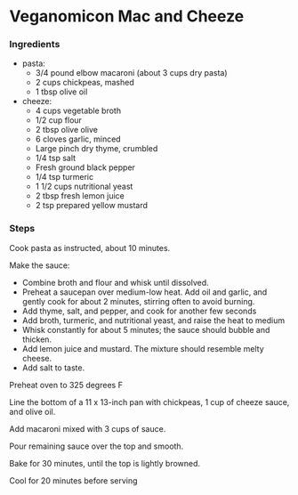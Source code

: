 Veganomicon Mac and Cheeze
==========================

### Ingredients
- pasta:
    - 3/4 pound elbow macaroni (about 3 cups dry pasta)
    - 2 cups chickpeas, mashed
    - 1 tbsp olive oil
- cheeze:
    - 4 cups vegetable broth
    - 1/2 cup flour
    - 2 tbsp olive olive
    - 6 cloves garlic, minced
    - Large pinch dry thyme, crumbled
    - 1/4 tsp salt
    - Fresh ground black pepper
    - 1/4 tsp turmeric
    - 1 1/2 cups nutritional yeast
    - 2 tbsp fresh lemon juice
    - 2 tsp prepared yellow mustard

### Steps
Cook pasta as instructed, about 10 minutes.

Make the sauce:
- Combine broth and flour and whisk until dissolved.
- Preheat a saucepan over medium-low heat. Add oil and garlic, and gently cook for about 2 minutes, stirring often to avoid burning.
- Add thyme, salt, and pepper, and cook for another few seconds
- Add broth, turmeric, and nutritional yeast, and raise the heat to medium
- Whisk constantly for about 5 minutes; the sauce should bubble and thicken.
- Add lemon juice and mustard. The mixture should resemble melty cheese.
- Add salt to taste.

Preheat oven to 325 degrees F

Line the bottom of a 11 x 13-inch pan with chickpeas, 1 cup of cheeze sauce, and olive oil.

Add macaroni mixed with 3 cups of sauce.

Pour remaining sauce over the top and smooth.

Bake for 30 minutes, until the top is lightly browned.

Cool for 20 minutes before serving

